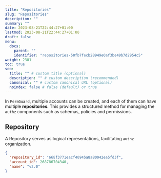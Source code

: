```yaml
---
title: "Repositories"
slug: "Repositories"
description: ""
summary: ""
date: 2023-08-21T22:44:27+01:00
lastmod: 2023-08-21T22:44:27+01:00
draft: false
menu:
  docs:
    parent: ""
    identifier: "repositories-50fb7fecb28949e0af3be49b7d2954c5"
weight: 2301
toc: true
seo:
  title: "" # custom title (optional)
  description: "" # custom description (recommended)
  canonical: "" # custom canonical URL (optional)
  noindex: false # false (default) or true
---
```

In `PermGuard`, multiple accounts can be created, and each of them can have multiple **repositories**. This provides a structured method for managing the `authz` components such as schemas, policies and permissions.

## Repository
A Repository serves as logical representations, facilitating `authz` organization.

```json
{
  "repository_id": "668f3771eacf4094ba8a80942ea5fd3f",
  "account_id": 268786704340,
  "name": "v2.0"
}
```
